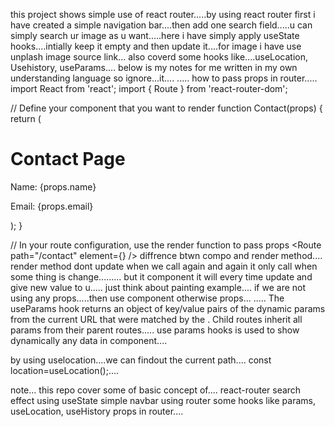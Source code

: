 this project shows simple use of react router.....by using react router first i have created a simple navigation bar....then add one search field.....u can simply search ur image as u want.....here i have simply apply useState hooks....intially keep it empty and then update it....for image i have use unplash image source link...
also coverd some hooks like....useLocation, Usehistory, useParams....
below is my notes for me written in my own understanding language so ignore...it....
.....
how to pass props in router.....
import React from 'react';
import { Route } from 'react-router-dom';

// Define your component that you want to render
function Contact(props) {
  return (
    <div>
      <h1>Contact Page</h1>
      <p>Name: {props.name}</p>
      <p>Email: {props.email}</p>
    </div>
  );
}

// In your route configuration, use the render function to pass props
<Route
  path="/contact"
  element={<Contact name="John Doe" email="john@example.com" />}
/>
diffrence btwn compo and render method....
render method dont update when we call again and again it only call when some thing is change.........
but it component it will every time update and give new value to u.....
just think about painting example....
if we are not using any props.....then use component otherwise props...
.....
The useParams hook returns an object of key/value pairs of the dynamic params from the current URL that were matched by the <Route path>. Child routes inherit all params from their parent routes.....
use params hooks is used to show dynamically any data in component....

by using uselocation....we can findout the current path....
 const location=useLocation();....

 
 note...
 this repo cover some of basic concept of....
 react-router
 search effect using useState
 simple navbar using router
 some hooks like params, useLocation, useHistory
 props in router....
 
